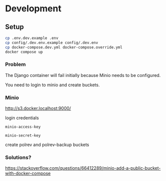 # Development

## Setup

```bash
cp .env.dev.example .env
cp config/.dev.env.example config/.dev.env
cp docker-compose.dev.yml docker-compose.override.yml
docker compose up
```

### Problem
The Django container will fail initially because Minio needs to be configured.

You need to login to minio and create buckets.

### Minio

http://s3.docker.localhost:9000/

login credentials

    minio-access-key

    minio-secret-key

create polrev and polrev-backup buckets

### Solutions?
https://stackoverflow.com/questions/66412289/minio-add-a-public-bucket-with-docker-compose
